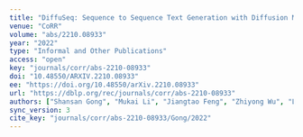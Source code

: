 ```yaml
---
title: "DiffuSeq: Sequence to Sequence Text Generation with Diffusion Models."
venue: "CoRR"
volume: "abs/2210.08933"
year: "2022"
type: "Informal and Other Publications"
access: "open"
key: "journals/corr/abs-2210-08933"
doi: "10.48550/ARXIV.2210.08933"
ee: "https://doi.org/10.48550/arXiv.2210.08933"
url: "https://dblp.org/rec/journals/corr/abs-2210-08933"
authors: ["Shansan Gong", "Mukai Li", "Jiangtao Feng", "Zhiyong Wu", "Lingpeng Kong"]
sync_version: 3
cite_key: "journals/corr/abs-2210-08933/Gong/2022"
---
```

